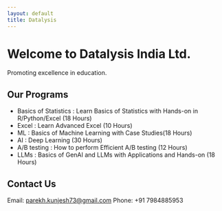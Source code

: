 ```yaml
---
layout: default
title: Datalysis 
---
```


# Welcome to Datalysis India Ltd.
Promoting excellence in education.

## Our Programs
- Basics of Statistics : Learn Basics of Statistics with Hands-on in R/Python/Excel (18 Hours)
- Excel : Learn Advanced Excel (10 Hours)
- ML : Basics of Machine Learning with Case Studies(18 Hours)
- AI : Deep Learning (30 Hours)
- A/B testing : How to perform Efficient A/B testing (12 Hours)
- LLMs : Basics of GenAI and LLMs with Applications and Hands-on (18 Hours)


## Contact Us
Email: parekh.kunjesh73@gmail.com
Phone: +91 7984885953

